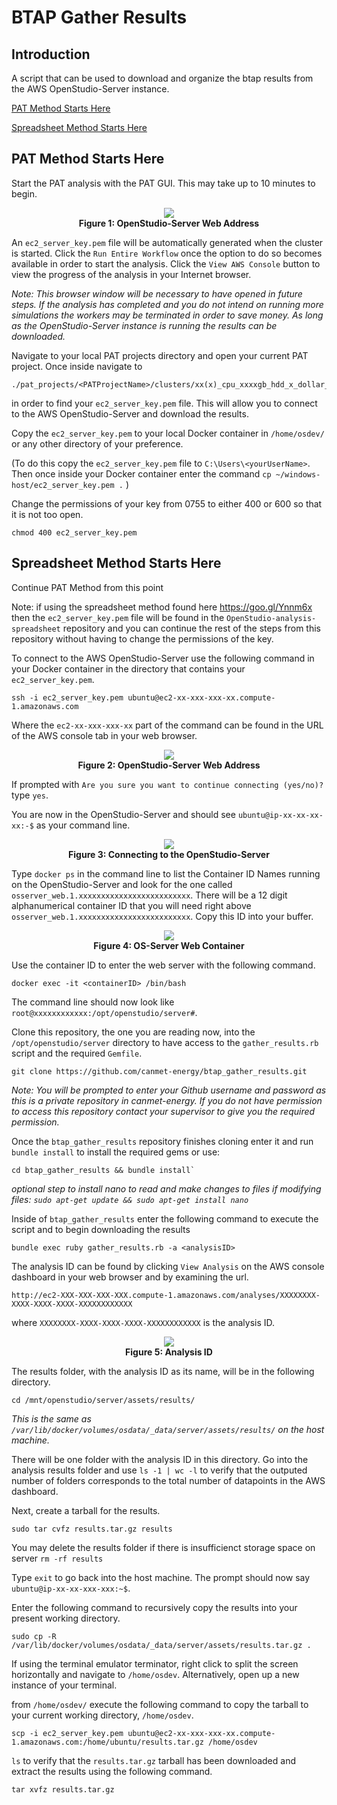 # BTAP Gather Results

## Introduction

A script that can be used to download and organize the btap results from the AWS OpenStudio-Server instance.

[PAT Method Starts Here](https://github.com/canmet-energy/btap_gather_results#pat-method-starts-here)

[Spreadsheet Method Starts Here](https://github.com/canmet-energy/btap_gather_results#spreadsheet-method-starts-here)

## PAT Method Starts Here

Start the PAT analysis with the PAT GUI.  This may take up to 10 minutes to begin.

<p align="center">
  <img src ="https://github.com/canmet-energy/btap_gather_results/blob/master/img/startPat.png" />
  <br>
  <b>Figure 1: OpenStudio-Server Web Address</b>
  <br>
</p>

An `ec2_server_key.pem` file will be automatically generated when the cluster is started.  Click the `Run Entire Workflow` once the option to do so becomes available in order to start the analysis.  Click the `View AWS Console` button to view the progress of the analysis in your Internet browser.  

*Note: This browser window will be necessary to have opened in future steps.  If the analysis has completed and you do not intend on running more simulations the workers may be terminated in order to save money.  As long as the OpenStudio-Server instance is running the results can be downloaded.*

Navigate to your local PAT projects directory and open your current PAT project.  Once inside navigate to 
```
./pat_projects/<PATProjectName>/clusters/xx(x)_cpu_xxxxgb_hdd_x_dollar_per_hour/
```
in order to find your `ec2_server_key.pem` file.  This will allow you to connect to the AWS OpenStudio-Server and download the results.

Copy the `ec2_server_key.pem` to your local Docker container in `/home/osdev/` or any other directory of your preference.

(To do this copy the `ec2_server_key.pem` file to `C:\Users\<yourUserName>`.  Then once inside your Docker container enter the command `cp ~/windows-host/ec2_server_key.pem .` )

Change the permissions of your key from 0755 to either 400 or 600 so that it is not too open.

```
chmod 400 ec2_server_key.pem
```
## Spreadsheet Method Starts Here

Continue PAT Method from this point

Note: if using the spreadsheet method found here https://goo.gl/Ynnm6x then the `ec2_server_key.pem` file will be found in the `OpenStudio-analysis-spreadsheet` repository and you can continue the rest of the steps from this repository without having to change the permissions of the key.

To connect to the AWS OpenStudio-Server use the following command in your Docker container in the directory that contains your `ec2_server_key.pem`.

```
ssh -i ec2_server_key.pem ubuntu@ec2-xx-xxx-xxx-xx.compute-1.amazonaws.com
```

Where the `ec2-xx-xxx-xxx-xx` part of the command can be found in the URL of the AWS console tab in your web browser.

<p align="center">
  <img src ="https://github.com/canmet-energy/btap_gather_results/blob/master/img/ec2Address.png" />
  <br>
  <b>Figure 2: OpenStudio-Server Web Address</b>
  <br>
</p>

If prompted with `Are you sure you want to continue connecting (yes/no)?` type `yes`.

You are now in the OpenStudio-Server and should see `ubuntu@ip-xx-xx-xx-xx:-$` as your command line.

<p align="center">
  <img src ="https://github.com/canmet-energy/btap_gather_results/blob/master/img/connectAWS2.png" />
  <br>
  <b>Figure 3: Connecting to the OpenStudio-Server</b>
  <br>
</p>

Type `docker ps` in the command line to list the Container ID Names running on the OpenStudio-Server and look for the one called `osserver_web.1.xxxxxxxxxxxxxxxxxxxxxxxxx`.  There will be a 12 digit alphanumerical container ID that you will need right above `osserver_web.1.xxxxxxxxxxxxxxxxxxxxxxxxx`. Copy this ID into your buffer.

<p align="center">
  <img src ="https://github.com/canmet-energy/btap_gather_results/blob/master/img/webContainerID.png" />
  <br>
  <b>Figure 4: OS-Server Web Container</b>
  <br>
</p>

Use the container ID to enter the web server with the following command.

```
docker exec -it <containerID> /bin/bash
```

The command line should now look like `root@xxxxxxxxxxxx:/opt/openstudio/server#`.

Clone this repository, the one you are reading now, into the `/opt/openstudio/server` directory to have access to the `gather_results.rb` script and the required `Gemfile`.

```
git clone https://github.com/canmet-energy/btap_gather_results.git
```

*Note: You will be prompted to enter your Github username and password as this is a private repository in canmet-energy.  If you do not have permission to access this repository contact your supervisor to give you the required permission.*

Once the `btap_gather_results` repository finishes cloning enter it and run `bundle install` to install the required gems or use:

```
cd btap_gather_results && bundle install`
```

*optional step to install nano to read and make changes to files if modifying files: `sudo apt-get update && sudo apt-get install nano`*

Inside of `btap_gather_results` enter the following command to execute the script and to begin downloading the results

```
bundle exec ruby gather_results.rb -a <analysisID>
```
  
The analysis ID can be found by clicking `View Analysis` on the AWS console dashboard in your web browser and by examining the url.

`http://ec2-XXX-XXX-XXX-XXX.compute-1.amazonaws.com/analyses/XXXXXXXX-XXXX-XXXX-XXXX-XXXXXXXXXXXX`

where `XXXXXXXX-XXXX-XXXX-XXXX-XXXXXXXXXXXX` is the analysis ID.

<p align="center">
  <img src ="https://github.com/canmet-energy/btap_gather_results/blob/master/img/analysisID.png" />
  <br>
  <b>Figure 5: Analysis ID</b>
  <br>
</p>

The results folder, with the analysis ID as its name, will be in the following directory.

```
cd /mnt/openstudio/server/assets/results/
```

*This is the same as `/var/lib/docker/volumes/osdata/_data/server/assets/results/` on the host machine.*

There will be one folder with the analysis ID in this directory.  Go into the analysis results folder and use 
`ls -1 | wc -l` to verify that the outputed number of folders corresponds to the total number of datapoints in the AWS dashboard.

Next, create a tarball for the results.

```
sudo tar cvfz results.tar.gz results
```

You may delete the results folder if there is insufficienct storage space on server `rm -rf results`

Type `exit` to go back into the host machine. The prompt should now say `ubuntu@ip-xx-xx-xxx-xxx:~$`.

Enter the following command to recursively copy the results into your present working directory.

```
sudo cp -R /var/lib/docker/volumes/osdata/_data/server/assets/results.tar.gz .
```

If using the terminal emulator terminator, right click to split the screen horizontally and navigate to `/home/osdev`.  Alternatively, open up a new instance of your terminal.

from `/home/osdev/` execute the following command to copy the tarball to your current working directory, `/home/osdev`.

```
scp -i ec2_server_key.pem ubuntu@ec2-xx-xxx-xxx-xx.compute-1.amazonaws.com:/home/ubuntu/results.tar.gz /home/osdev
```

`ls` to verify that the `results.tar.gz` tarball has been downloaded and extract the results using the following command.

```
tar xvfz results.tar.gz
```


